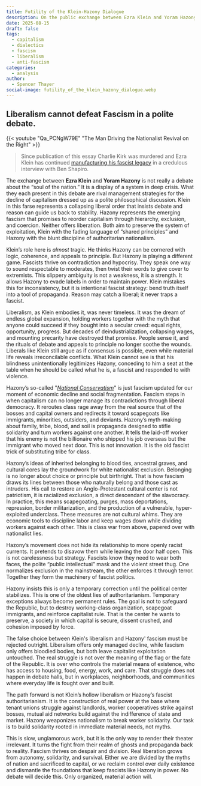 ```yaml
---
title: Futility of the Klein-Hazony Dialogue
description: On the public exchange between Ezra Klein and Yoram Hazony.
date: 2025-08-15
draft: false
tags:
  - capitalism
  - dialectics
  - fascism
  - liberalism
  - anti-fascism
categories:
  - analysis
author:
  - Spencer Thayer
social-image: futility_of_the_klein_hazony_dialogue.webp
---
```

## Liberalism cannot defeat Fascism in a polite debate.

{{< youtube "Qa_PCNgW79E" "The Man Driving the Nationalist Revival on the Right" >}}

> Since publication of this essay Charlie Kirk was murdered and Ezra Klein has continued [manufacturing his fascist legacy](https://negativematerialism.press/analysis/manufacturing-his-fascist-legacy/) in a credulous interview with Ben Shapiro.

The exchange between **Ezra Klein** and **Yoram Hazony** is not really a debate about the “soul of the nation.” It is a display of a system in deep crisis. What they each present in this debate are rival management strategies for the decline of capitalism dressed up as a polite philosophical  discussion. Klein in this farse represents a collapsing liberal order that insists debate and reason can guide us back to stability. Hazony represents the emerging fascism that promises to reorder capitalism through hierarchy, exclusion, and coercion. Neither offers liberation. Both aim to preserve the system of exploitation, Klein with the fading language of “shared principles” and Hazony with the blunt discipline of authoritarian nationalism.  

Klein’s role here is _almost_ tragic. He thinks Hazony can be cornered with logic, coherence, and appeals to principle. But Hazony is playing a different game. Fascists thrive on contradiction and hypocrisy. They speak one way to sound respectable to moderates, then twist their words to give cover to extremists. This slippery ambiguity is not a weakness, it is a strength. It allows Hazony to evade labels in order to maintain power. Klein mistakes this for inconsistency, but it is intentional fascist strategy: bend truth itself into a tool of propaganda. Reason may catch a liberal; it never traps a fascist.  

Liberalism, as Klein embodies it, was never timeless. It was the dream of endless global expansion, holding workers together with the myth that anyone could succeed if they bought into a secular creed: equal rights, opportunity, progress. But decades of deindustrialization, collapsing wages, and mounting precarity have destroyed that promise. People sense it, and the rituals of debate and appeals to principle no longer soothe the wounds. Liberals like Klein still argue as if consensus is possible, even while material life reveals irreconcilable conflicts. What Klein cannot see is that his blindness unintentionally legitimizes Hazony, conceding to him a seat at the table when he should be called what he is, a fascist and responded to with violence. 

Hazony’s so-called "[_National Conservatism_](https://www.openculture.com/2024/11/umberto-ecos-list-of-the-14-common-features-of-fascism.html)" is just fascism updated for our moment of economic decline and social fragmentation. Fascism steps in when capitalism can no longer manage its contradictions through liberal democracy. It reroutes class rage away from the real source that of the bosses and capital owners and redirects it toward scapegoats like immigrants, minorities, outsiders, and deviants. Hazony’s myth-making about family, tribe, blood, and soil is propaganda designed to stifle solidarity and turn workers against one another. It tells the laid-off worker that his enemy is not the billionaire who shipped his job overseas but the immigrant who moved next door. This is not innovation. It is the old fascist trick of substituting tribe for class.  

Hazony’s ideas of inherited belonging to blood ties, ancestral graves, and cultural cores lay the groundwork for white nationalist exclusion. Belonging is no longer about choice or principle but birthright. That is how fascism draws its lines between those who naturally belong and those cast as intruders. His call to restore an Anglo-Protestant cultural center is not patriotism, it is racialized exclusion, a direct descendant of the slavocracy. In practice, this means scapegoating, purges, mass deportations, repression, border militarization, and the production of a vulnerable, hyper-exploited underclass. These measures are not cultural whims. They are economic tools to discipline labor and keep wages down while dividing workers against each other. This is class war from above, papered over with nationalist lies.  

Hazony’s movement does not hide its relationship to more openly racist currents. It pretends to disavow them while leaving the door half open. This is not carelessness but strategy. Fascists know they need to wear both faces, the polite “public intellectual” mask and the violent street thug. One normalizes exclusion in the mainstream, the other enforces it through terror. Together they form the machinery of fascist politics.  

Hazony insists this is only a temporary correction until the political center stabilizes. This is one of the oldest lies of authoritarianism. Temporary exceptions always become permanent rules. The goal is not to safeguard the Republic, but to destroy working-class organization, scapegoat immigrants, and reinforce capitalist rule. That is the center he wants to preserve, a society in which capital is secure, dissent crushed, and cohesion imposed by force.  

The false choice between Klein's liberalism and Hazony' fascism must be rejected outright. Liberalism offers only managed decline, while fascism only offers bloodied bodies, but both leave capitalist exploitation untouched. The real struggle is not over the meaning of the flag or the fate of the Republic. It is over who controls the material means of existence, who has access to housing, food, energy, work, and care. That struggle does not happen in debate halls, but in workplaces, neighborhoods, and communities where everyday life is fought over and built.  

The path forward is not Klein’s hollow liberalism or Hazony’s fascist authoritarianism. It is the construction of real power at the base where tenant unions struggle against landlords, worker cooperatives strike against bosses, mutual aid networks build against the indifference of state and market. Hazony weaponizes nationalism to break worker solidarity. Our task is to build solidarity rooted in immediate material needs, not myths.  

This is slow, unglamorous work, but it is the only way to render their theater irrelevant. It turns the fight from their realm of ghosts and propaganda back to reality. Fascism thrives on despair and division. Real liberation grows from autonomy, solidarity, and survival. Either we are divided by the myths of nation and sacrificed to capital, or we reclaim control over daily existence and dismantle the foundations that keep fascists like Hazony in power. No debate will decide this. Only organized, material action will.